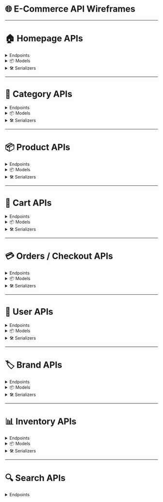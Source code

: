 # 🌐 E-Commerce API Wireframes

---

# 🏠 Homepage APIs

<details>
<summary>Endpoints</summary>

- `GET /api/v1/home/featured/` → Returns featured products, banners, and quick category links.  
- `GET /api/v1/home/categories/` → Returns top-level categories with subcategories.

</details>

<details>
<summary>📦 Models</summary>

### Homepage
| Field       | Type       | Notes                     |
|------------|-----------|---------------------------|
| id         | UUIDField | Primary key               |
| banner     | CharField | Banner image/title        |
| featured   | Boolean   | Is featured               |
| created_at | DateTime  | Auto timestamp            |
| updated_at | DateTime  | Auto timestamp            |

</details>

<details>
<summary>🛠 Serializers</summary>

```python
class HomepageSerializer(serializers.ModelSerializer):
    class Meta:
        model = Homepage
        fields = ["id", "banner", "featured"]
        read_only_fields = ["id"]
```

</details>

---

# 📂 Category APIs

<details>
<summary>Endpoints</summary>

- `GET /api/v1/categories/` → List all categories in tree structure.  
- `GET /api/v1/categories/{id}/` → Retrieve a single category with subcategories.  
- `GET /api/v1/categories/{id}/products/` → List products inside a category.  
  **Query params:** `?brand=`, `?price_min=`, `?price_max=`, `?color=`, `?size=`, `?sort=`, `?page=`, `?page_size=`

</details>

<details>
<summary>📦 Models</summary>

### Category
| Field       | Type        | Notes                        |
|-------------|------------|-------------------------------|
| id          | UUIDField  | Primary key                  |
| name        | CharField  | Category name                |
| slug        | SlugField  | Unique, indexed              |
| description | TextField  | Optional                     |
| parent      | FK(self)   | Nullable, for subcategories |
| is_active   | Boolean    | Show/hide category           |
| created_at  | DateTime   | Auto timestamp               |
| updated_at  | DateTime   | Auto timestamp               |

</details>

<details>
<summary>🛠 Serializers</summary>

```python
class CategorySerializer(serializers.ModelSerializer):
    children = serializers.SerializerMethodField()

    class Meta:
        model = Category
        fields = ["id", "name", "slug", "description", "children"]
        read_only_fields = ["id", "children"]

    def get_children(self, obj):
        return CategorySerializer(obj.children.filter(is_active=True), many=True).data
```

</details>

---

# 📦 Product APIs

<details>
<summary>Endpoints</summary>

- `GET /api/v1/products/` → List all products.  
  **Query params:** `?cursor=`, `?page_size=`, `?brand=`, `?category=`  

- `GET /api/v1/products/{id}/` → Retrieve full product detail.  

- `GET /api/v1/products/{id}/variants/` → Return product variants (size, color, SKU).  

- `GET /api/v1/products/{id}/attributes/` → Return product attributes/specifications.

</details>

<details>
<summary>📦 Models</summary>

### Product
| Field          | Type          | Notes                               |
|----------------|---------------|-------------------------------------|
| id             | UUIDField     | Primary key                          |
| title          | CharField     | Product title                        |
| slug           | SlugField     | Unique                               |
| description    | TextField     | Full description                     |
| sku            | CharField     | Unique                               |
| price          | Decimal(12,2) | Base price                            |
| discount_price | Decimal(12,2) | Nullable                             |
| currency       | CharField(3)  | Defaults "USD"                        |
| image          | ImageField    | Main product image                    |
| stock          | IntegerField  | Stock count                           |
| is_active      | BooleanField  | Show/hide product                     |
| rating         | FloatField    | Average rating                        |
| review_count   | IntegerField  | Number of reviews                     |
| seller         | FK(User)      | Linked seller                         |
| category       | FK(Category)  | Product category                      |
| brand          | FK(Brand)     | Nullable                              |
| created_at     | DateTime      | Auto timestamp                         |
| updated_at     | DateTime      | Auto timestamp                         |

</details>

<details>
<summary>🛠 Serializers</summary>

```python
class ProductSerializer(serializers.ModelSerializer):
    images = ProductImageSerializer(many=True, source="product_images", read_only=True)
    variants = ProductVariantSerializer(many=True, source="productvariant_set", read_only=True)
    category = CategorySerializer(read_only=True)
    brand = BrandSerializer(read_only=True)
    image = serializers.SerializerMethodField()

    class Meta:
        model = Product
        fields = [
            "id", "title", "description", "price", "image",
            "images", "category", "brand", "variants",
            "created_at", "updated_at"
        ]
        read_only_fields = ["id", "created_at", "updated_at"]

    def get_image(self, obj):
        if not obj.image:
            return None
        request = self.context.get("request")
        url = obj.image.url
        if request:
            return request.build_absolute_uri(url)
        return f"{settings.MEDIA_URL}{url.lstrip('/')}"
```

</details>

---

# 🛒 Cart APIs

<details>
<summary>Endpoints</summary>

- `GET /api/v1/cart/` → Get user's cart.  
- `POST /api/v1/cart/` → Add product/variant. Body: `{ "product_id": "", "variant_id": "", "quantity": 1 }`  
- `PATCH /api/v1/cart/{item_id}/` → Update quantity.  
- `DELETE /api/v1/cart/{item_id}/` → Remove item.

</details>

<details>
<summary>📦 Models</summary>

### CartItem
| Field       | Type        | Notes                         |
|-------------|------------|-------------------------------|
| id          | UUIDField  | Primary key                  |
| user        | FK(User)   | Owner of cart item           |
| product     | FK(Product)| Linked product               |
| variant     | FK(Variant)| Optional                     |
| quantity    | Integer    | Item quantity                |
| created_at  | DateTime   | Auto timestamp               |
| updated_at  | DateTime   | Auto timestamp               |

</details>

<details>
<summary>🛠 Serializers</summary>

```python
class CartItemSerializer(serializers.ModelSerializer):
    product = ProductSerializer(read_only=True)
    variant = ProductVariantSerializer(read_only=True)

    class Meta:
        model = CartItem
        fields = ["id", "product", "variant", "quantity", "created_at", "updated_at"]
```

</details>

---

# 💳 Orders / Checkout APIs

<details>
<summary>Endpoints</summary>

- `POST /api/v1/checkout/` → Start checkout.  
- `POST /api/v1/orders/` → Place order after payment.  
- `GET /api/v1/orders/` → List user orders.  
- `GET /api/v1/orders/{id}/` → Order details (status, items, shipping info).

</details>

<details>
<summary>📦 Models</summary>

### Order
| Field        | Type        | Notes                     |
|--------------|------------|---------------------------|
| id           | UUIDField  | Primary key              |
| user         | FK(User)   | Order owner              |
| status       | CharField  | Pending / Completed      |
| total_amount | Decimal    | Total order price        |
| created_at   | DateTime   | Auto timestamp           |
| updated_at   | DateTime   | Auto timestamp           |

</details>

<details>
<summary>🛠 Serializers</summary>

```python
class OrderSerializer(serializers.ModelSerializer):
    items = CartItemSerializer(many=True, read_only=True)

    class Meta:
        model = Order
        fields = ["id", "user", "status", "total_amount", "items", "created_at", "updated_at"]
```

</details>

---

# 👤 User APIs

<details>
<summary>Endpoints</summary>

- `POST /api/v1/auth/register/` → Register user.  
- `POST /api/v1/auth/login/` → Login (JWT).  
- `POST /api/v1/auth/logout/` → Logout.  
- `GET /api/v1/users/me/` → Profile.  
- `PATCH /api/v1/users/me/` → Update profile.  
- `GET /api/v1/users/me/orders/` → List orders.  
- `GET /api/v1/users/me/wishlist/` → Wishlist.  
- `POST /api/v1/users/me/wishlist/` → Add product.  
- `DELETE /api/v1/users/me/wishlist/{product_id}/` → Remove product.

</details>

<details>
<summary>📦 Models</summary>

### User
| Field        | Type      | Notes               |
|--------------|----------|-------------------|
| id           | UUIDField| Primary key       |
| username     | CharField| Unique            |
| email        | EmailField| Unique           |
| password     | CharField| Hashed            |
| created_at   | DateTime | Auto timestamp    |
| updated_at   | DateTime | Auto timestamp    |

</details>

<details>
<summary>🛠 Serializers</summary>

```python
class UserSerializer(serializers.ModelSerializer):
    class Meta:
        model = User
        fields = ["id", "username", "email", "created_at", "updated_at"]
```

</details>

---

# 🏷 Brand APIs

<details>
<summary>Endpoints</summary>

- `GET /api/v1/brands/` → List all brands.  
- `GET /api/v1/brands/{id}/` → Brand details + products.

</details>

<details>
<summary>📦 Models</summary>

### Brand
| Field       | Type        | Notes                |
|-------------|------------|--------------------|
| id          | UUIDField  | Primary key        |
| name        | CharField  | Brand name         |
| slug        | SlugField  | Unique              |
| description | TextField  | Optional            |
| is_active   | Boolean    | Show/hide           |
| created_at  | DateTime   | Auto timestamp      |
| updated_at  | DateTime   | Auto timestamp      |

</details>

<details>
<summary>🛠 Serializers</summary>

```python
class BrandSerializer(serializers.ModelSerializer):
    class Meta:
        model = Brand
        fields = ["id", "name", "slug", "description"]
```

</details>

---

# 📊 Inventory APIs

<details>
<summary>Endpoints</summary>

- `GET /api/v1/inventory/` → Stock overview.  
- `PATCH /api/v1/inventory/{sku}/` → Update stock (restock, return, adjust).

</details>

<details>
<summary>📦 Models</summary>

### Inventory
| Field      | Type       | Notes                   |
|------------|-----------|------------------------|
| id         | UUIDField | Primary key            |
| product    | FK(Product)| Linked product         |
| sku        | CharField | Stock Keeping Unit      |
| quantity   | Integer   | Current stock           |
| updated_at | DateTime  | Auto timestamp          |

</details>

<details>
<summary>🛠 Serializers</summary>

```python
class InventorySerializer(serializers.ModelSerializer):
    class Meta:
        model = Inventory
        fields = ["id", "product", "sku", "quantity", "updated_at"]
```

</details>

---

# 🔍 Search APIs

<details>
<summary>Endpoints</summary>

- `GET /api/v1/search/` → Search products, categories, brands.  
  **Query params:** `?q=`, `?category=`, `?brand=`, `?sort=`

</details>

